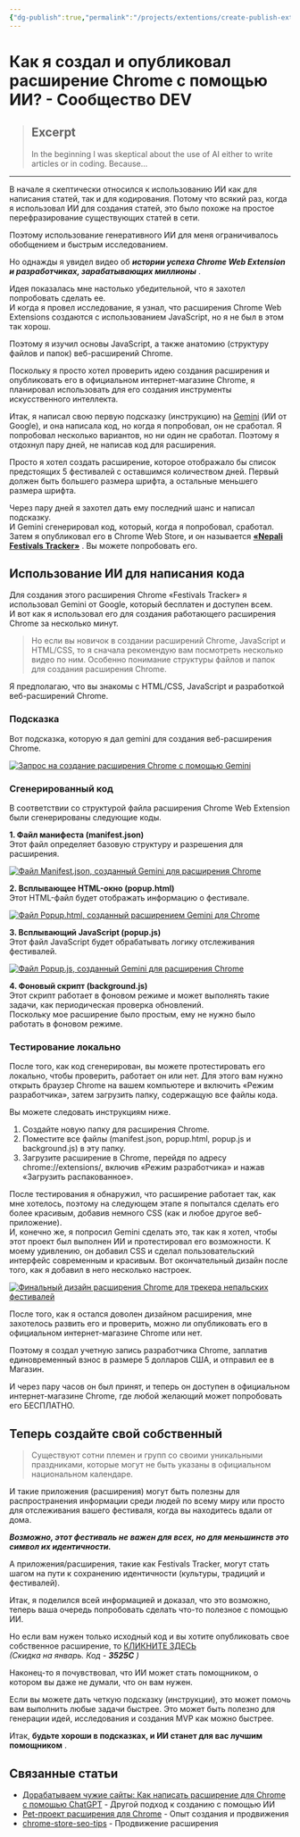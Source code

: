 ```yaml
---
{"dg-publish":true,"permalink":"/projects/extentions/create-publish-extension-ai/","tags":["ai","learning","promptengineering","webdev","software","coding","development","engineering","inclusive","community"]}
---
```



# Как я создал и опубликовал расширение Chrome с помощью ИИ? - Сообщество DEV

> ## Excerpt
> In the beginning I was skeptical about the use of AI either to write articles or in coding. Because...

---
В начале я скептически относился к использованию ИИ как для написания статей, так и для кодирования. Потому что всякий раз, когда я использовал ИИ для создания статей, это было похоже на простое перефразирование существующих статей в сети.

Поэтому использование генеративного ИИ для меня ограничивалось обобщением и быстрым исследованием.

Но однажды я увидел видео об _**истории успеха Chrome Web Extension и разработчиках, зарабатывающих миллионы**_ .

Идея показалась мне настолько убедительной, что я захотел попробовать сделать ее.  
И когда я провел исследование, я узнал, что расширения Chrome Web Extensions создаются с использованием JavaScript, но я не был в этом так хорош.

Поэтому я изучил основы JavaScript, а также анатомию (структуру файлов и папок) веб-расширений Chrome.

Поскольку я просто хотел проверить идею создания расширения и опубликовать его в официальном интернет-магазине Chrome, я планировал использовать для его создания инструменты искусственного интеллекта.

Итак, я написал свою первую подсказку (инструкцию) на [Gemini](https://gemini.google.com/) (ИИ от Google), и она написала код, но когда я попробовал, он не сработал. Я попробовал несколько вариантов, но ни один не сработал. Поэтому я отдохнул пару дней, не написав код для расширения.

Просто я хотел создать расширение, которое отображало бы список предстоящих 5 фестивалей с оставшимся количеством дней. Первый должен быть большего размера шрифта, а остальные меньшего размера шрифта.

Через пару дней я захотел дать ему последний шанс и написал подсказку.  
И Gemini сгенерировал код, который, когда я попробовал, сработал. Затем я опубликовал его в Chrome Web Store, и он называется **[«Nepali Festivals Tracker»](https://chromewebstore.google.com/detail/nepali-festivals-tracker/pgfagekhabgbdgbdbenghjdcleeoiajm)** . Вы можете попробовать его.

## [](https://dev.to/vijaythapa/how-i-created-published-a-chrome-extension-with-ai-46op#using-ai-to-write-code)Использование ИИ для написания кода

Для создания этого расширения Chrome «Festivals Tracker» я использовал Gemini от Google, который бесплатен и доступен всем.  
И вот как я использовал его для создания работающего расширения Chrome за несколько минут.

> Но если вы новичок в создании расширений Chrome, JavaScript и HTML/CSS, то я сначала рекомендую вам посмотреть несколько видео по ним. Особенно понимание структуры файлов и папок для создания расширения Chrome.

Я предполагаю, что вы знакомы с HTML/CSS, JavaScript и разработкой веб-расширений Chrome.

### [](https://dev.to/vijaythapa/how-i-created-published-a-chrome-extension-with-ai-46op#the-prompt)Подсказка

Вот подсказка, которую я дал gemini для создания веб-расширения Chrome.

[![Запрос на создание расширения Chrome с помощью Gemini](https://media2.dev.to/dynamic/image/width=800%2Cheight=%2Cfit=scale-down%2Cgravity=auto%2Cformat=auto/https%3A%2F%2Fdev-to-uploads.s3.amazonaws.com%2Fuploads%2Farticles%2Fq3zqc8zp8ehje1pqar2p.png)](https://media2.dev.to/dynamic/image/width=800%2Cheight=%2Cfit=scale-down%2Cgravity=auto%2Cformat=auto/https%3A%2F%2Fdev-to-uploads.s3.amazonaws.com%2Fuploads%2Farticles%2Fq3zqc8zp8ehje1pqar2p.png)

### [](https://dev.to/vijaythapa/how-i-created-published-a-chrome-extension-with-ai-46op#generated-code)Сгенерированный код

В соответствии со структурой файла расширения Chrome Web Extension были сгенерированы следующие коды.

**1\. Файл манифеста (manifest.json)**  
Этот файл определяет базовую структуру и разрешения для расширения.

[![Файл Manifest.json, созданный Gemini для расширения Chrome](https://media2.dev.to/dynamic/image/width=800%2Cheight=%2Cfit=scale-down%2Cgravity=auto%2Cformat=auto/https%3A%2F%2Fdev-to-uploads.s3.amazonaws.com%2Fuploads%2Farticles%2F15oe7ahhnk5exa6b9vbg.png)](https://media2.dev.to/dynamic/image/width=800%2Cheight=%2Cfit=scale-down%2Cgravity=auto%2Cformat=auto/https%3A%2F%2Fdev-to-uploads.s3.amazonaws.com%2Fuploads%2Farticles%2F15oe7ahhnk5exa6b9vbg.png)

**2\. Всплывающее HTML-окно (popup.html)**  
Этот HTML-файл будет отображать информацию о фестивале.

[![Файл Popup.html, созданный расширением Gemini для Chrome](https://media2.dev.to/dynamic/image/width=800%2Cheight=%2Cfit=scale-down%2Cgravity=auto%2Cformat=auto/https%3A%2F%2Fdev-to-uploads.s3.amazonaws.com%2Fuploads%2Farticles%2Fbukamfpqzttot0fea07n.png)](https://media2.dev.to/dynamic/image/width=800%2Cheight=%2Cfit=scale-down%2Cgravity=auto%2Cformat=auto/https%3A%2F%2Fdev-to-uploads.s3.amazonaws.com%2Fuploads%2Farticles%2Fbukamfpqzttot0fea07n.png)

**3\. Всплывающий JavaScript (popup.js)**  
Этот файл JavaScript будет обрабатывать логику отслеживания фестивалей.

[![Файл Popup.js, созданный Gemini для расширения Chrome](https://media2.dev.to/dynamic/image/width=800%2Cheight=%2Cfit=scale-down%2Cgravity=auto%2Cformat=auto/https%3A%2F%2Fdev-to-uploads.s3.amazonaws.com%2Fuploads%2Farticles%2Fifgq0ct8jv0cz0jl9rgs.png)](https://media2.dev.to/dynamic/image/width=800%2Cheight=%2Cfit=scale-down%2Cgravity=auto%2Cformat=auto/https%3A%2F%2Fdev-to-uploads.s3.amazonaws.com%2Fuploads%2Farticles%2Fifgq0ct8jv0cz0jl9rgs.png)

**4\. Фоновый скрипт (background.js)**  
Этот скрипт работает в фоновом режиме и может выполнять такие задачи, как периодическая проверка обновлений.  
Поскольку мое расширение было простым, ему не нужно было работать в фоновом режиме.

### [](https://dev.to/vijaythapa/how-i-created-published-a-chrome-extension-with-ai-46op#testing-locally)Тестирование локально

После того, как код сгенерирован, вы можете протестировать его локально, чтобы проверить, работает он или нет. Для этого вам нужно открыть браузер Chrome на вашем компьютере и включить «Режим разработчика», затем загрузить папку, содержащую все файлы кода.

Вы можете следовать инструкциям ниже.

1.  Создайте новую папку для расширения Chrome.
2.  Поместите все файлы (manifest.json, popup.html, popup.js и background.js) в эту папку.
3.  Загрузите расширение в Chrome, перейдя по адресу chrome://extensions/, включив «Режим разработчика» и нажав «Загрузить распакованное».

После тестирования я обнаружил, что расширение работает так, как мне хотелось, поэтому на следующем этапе я попытался сделать его более красивым, добавив немного CSS (как и любое другое веб-приложение).  
И, конечно же, я попросил Gemini сделать это, так как я хотел, чтобы этот проект был выполнен ИИ и протестировал его возможности. К моему удивлению, он добавил CSS и сделал пользовательский интерфейс современным и красивым. Вот окончательный дизайн после того, как я добавил в него несколько настроек.

[![Финальный дизайн расширения Chrome для трекера непальских фестивалей](https://media2.dev.to/dynamic/image/width=800%2Cheight=%2Cfit=scale-down%2Cgravity=auto%2Cformat=auto/https%3A%2F%2Fdev-to-uploads.s3.amazonaws.com%2Fuploads%2Farticles%2F2vngka67smlhkcniaesn.png)](https://media2.dev.to/dynamic/image/width=800%2Cheight=%2Cfit=scale-down%2Cgravity=auto%2Cformat=auto/https%3A%2F%2Fdev-to-uploads.s3.amazonaws.com%2Fuploads%2Farticles%2F2vngka67smlhkcniaesn.png)

После того, как я остался доволен дизайном расширения, мне захотелось развить его и проверить, можно ли опубликовать его в официальном интернет-магазине Chrome или нет.

Поэтому я создал учетную запись разработчика Chrome, заплатив единовременный взнос в размере 5 долларов США, и отправил ее в Магазин.

И через пару часов он был принят, и теперь он доступен в официальном интернет-магазине Chrome, где любой желающий может попробовать его БЕСПЛАТНО.

## [](https://dev.to/vijaythapa/how-i-created-published-a-chrome-extension-with-ai-46op#now-create-your-own)Теперь создайте свой собственный

> Существуют сотни племен и групп со своими уникальными праздниками, которые могут не быть указаны в официальном национальном календаре.

И такие приложения (расширения) могут быть полезны для распространения информации среди людей по всему миру или просто для отслеживания вашего фестиваля, когда вы находитесь вдали от дома.

**_Возможно, этот фестиваль не важен для всех, но для меньшинств это символ их идентичности._**

А приложения/расширения, такие как Festivals Tracker, могут стать шагом на пути к сохранению идентичности (культуры, традиций и фестивалей).

Итак, я поделился всей информацией и доказал, что это возможно, теперь ваша очередь попробовать сделать что-то полезное с помощью ИИ.

Но если вам нужен только исходный код и вы хотите опубликовать свое собственное расширение, то [КЛИКНИТЕ ЗДЕСЬ](https://www.patreon.com/vijaythapa/shop/festivals-tracker-chrome-extension-896929)  
_(Скидка на январь. Код - **3525C** )_

Наконец-то я почувствовал, что ИИ может стать помощником, о котором вы даже не думали, что он вам нужен.

Если вы можете дать четкую подсказку (инструкции), это может помочь вам выполнить любые задачи быстрее. Это может быть полезно для генерации идей, исследования и создания MVP как можно быстрее.

Итак, **будьте хороши в подсказках, и ИИ станет для вас лучшим помощником** .

## Связанные статьи
- [Дорабатываем чужие сайты: Как написать расширение для Chrome с помощью ChatGPT](Projects/Extentions/customize-sites-chatgpt.md) - Другой подход к созданию с помощью ИИ
- [Pet-проект расширения для Chrome](Projects/Extentions/pet-project-chrome-extension.md) - Опыт создания и продвижения
- [chrome-store-seo-tips](chrome-store-seo-tips.md) - Продвижение расширения
